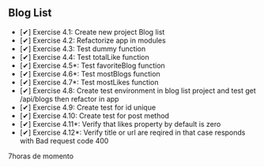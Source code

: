 ## Blog List
  - [✔] Exercise 4.1: Create new project Blog list
  - [✔] Exercise 4.2: Refactorize app in modules
  - [✔] Exercise 4.3: Test dummy function
  - [✔] Exercise 4.4: Test totalLike function
  - [✔] Exercise 4.5*: Test favoriteBlog function
  - [✔] Exercise 4.6*: Test mostBlogs function
  - [✔] Exercise 4.7*: Test mostLikes function
  - [✔] Exercise 4.8: Create test environment in blog list project and test get /api/blogs then refactor in app
  - [✔] Exercise 4.9: Create test for id unique
  - [✔] Exercise 4.10: Create test for post method
  - [✔] Exercise 4.11*: Verify that likes property by default is zero
  - [✔] Exercise 4.12*: Verify title or url are reqired in that case responds with Bad request code 400 

  7horas de momento